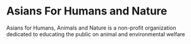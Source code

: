 # Asians For Humans and Nature

Asians for Humans, Animals and Nature is a non-profit organization dedicated to educating the public on animal and environmental welfare

